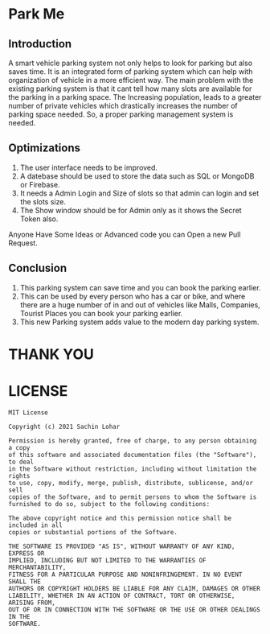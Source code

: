 # Park Me

## Introduction
A smart vehicle parking system not only helps to look for parking but also saves time.
It is an integrated form of parking system which can help with organization of vehicle in a more efficient way.
The main problem with the existing parking system is that it cant tell how many slots are available for the parking in a parking space.
The Increasing population, leads to a greater number of private vehicles which drastically increases the number of parking space needed. So, a proper parking management system is needed.

## Optimizations
1. The user interface needs to be improved.
2. A datebase should be used to store the data such as SQL or MongoDB or Firebase.
3. It needs a Admin Login and Size of slots so that admin can login and set the slots size.
4. The Show window should be for Admin only as it shows the Secret Token also.

Anyone Have Some Ideas or Advanced code you can Open a new Pull Request.

## Conclusion
1. This parking system can save time and you can book the parking earlier.
2. This can be used by every person who has a car or bike, and where there are a huge number of in and out of vehicles like Malls, Companies, Tourist Places you can book your parking earlier.
3. This new Parking system adds value to the modern day parking system.

# THANK YOU

# LICENSE
```
MIT License

Copyright (c) 2021 Sachin Lohar

Permission is hereby granted, free of charge, to any person obtaining a copy
of this software and associated documentation files (the "Software"), to deal
in the Software without restriction, including without limitation the rights
to use, copy, modify, merge, publish, distribute, sublicense, and/or sell
copies of the Software, and to permit persons to whom the Software is
furnished to do so, subject to the following conditions:

The above copyright notice and this permission notice shall be included in all
copies or substantial portions of the Software.

THE SOFTWARE IS PROVIDED "AS IS", WITHOUT WARRANTY OF ANY KIND, EXPRESS OR
IMPLIED, INCLUDING BUT NOT LIMITED TO THE WARRANTIES OF MERCHANTABILITY,
FITNESS FOR A PARTICULAR PURPOSE AND NONINFRINGEMENT. IN NO EVENT SHALL THE
AUTHORS OR COPYRIGHT HOLDERS BE LIABLE FOR ANY CLAIM, DAMAGES OR OTHER
LIABILITY, WHETHER IN AN ACTION OF CONTRACT, TORT OR OTHERWISE, ARISING FROM,
OUT OF OR IN CONNECTION WITH THE SOFTWARE OR THE USE OR OTHER DEALINGS IN THE
SOFTWARE.
```
